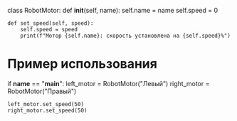 class RobotMotor:
    def __init__(self, name):
        self.name = name
        self.speed = 0

    def set_speed(self, speed):
        self.speed = speed
        print(f"Мотор {self.name}: скорость установлена на {self.speed}%")

# Пример использования
if __name__ == "__main__":
    left_motor = RobotMotor("Левый")
    right_motor = RobotMotor("Правый")

    left_motor.set_speed(50)
    right_motor.set_speed(50)
